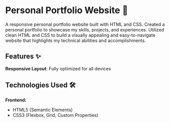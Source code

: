 # Personal Portfolio Website 🚀

A responsive personal portfolio website built with HTML and CSS.
Created a personal portfolio to showcase my skills, projects, and experiences. 
Utilized clean HTML and CSS to build a visually appealing and easy-to-navigate website 
that highlights my technical abilities and accomplishments.

## Features ✨
 **Responsive Layout**: Fully optimized for all devices

## Technologies Used 🛠️
**Frontend:**
- HTML5 (Semantic Elements)
- CSS3 (Flexbox, Grid, Custom Properties)